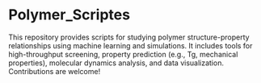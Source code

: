 # Polymer_Scriptes
This repository provides scripts for studying polymer structure-property relationships using machine learning and simulations. It includes tools for high-throughput screening, property prediction (e.g., Tg, mechanical properties), molecular dynamics analysis, and data visualization. Contributions are welcome!  
